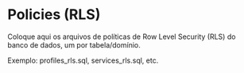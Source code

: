 # Policies (RLS)

Coloque aqui os arquivos de políticas de Row Level Security (RLS) do banco de dados, um por tabela/domínio.

Exemplo: profiles_rls.sql, services_rls.sql, etc. 